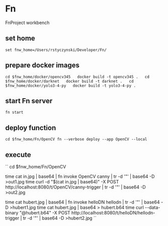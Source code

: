 # Fn
FnProject workbench

## set home
``
set fnw_home=/Users/rstyczynski/Developer/Fn/
``

## prepare docker images
``
cd $fnw_home/docker/opencv345  
docker build -t opencv345 .  
cd $fnw_home/docker/darknet  
docker build -t darknet .  
cd $fnw_home/docker/yolo3-4-py  
docker build -t yolo3-4-py .  
``

## start Fn server
``
fn start
``
## deploy function
``
cd $fnw_home/Fn/OpenCV
fn --verbose deploy --app OpenCV --local
``

## execute

``
cd $fnw_home/Fn/OpenCV

time cat in.jpg | base64 | fn invoke OpenCV canny | tr -d '"' | base64 -D >out1.jpg
time curl -d "$(cat in.jpg | base64)" -X POST  http://localhost:8080/t/OpenCV/canny-trigger | tr -d '"' | base64 -D >out2.jpg

time cat hubert.jpg | base64 | fn invoke helloDN hellodn | tr -d '"' | base64 -D >hubert1.jpg
time cat hubert.jpg | base64 > hubert.b64
time curl --data-binary "@hubert.b64" -X POST  http://localhost:8080/t/helloDN/hellodn-trigger | tr -d '"' | base64 -D >hubert2.jpg
``
